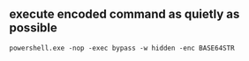## execute encoded command as quietly as possible
```
powershell.exe -nop -exec bypass -w hidden -enc BASE64STR
```

